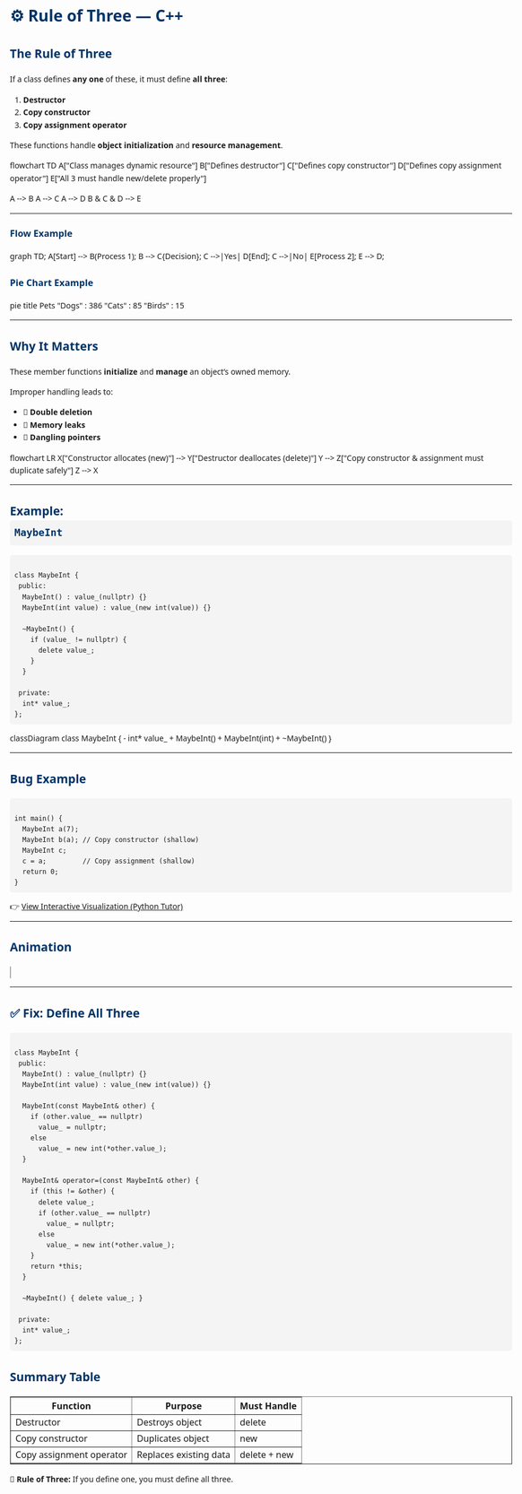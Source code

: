 <!DOCTYPE html>
<html lang="en">
<head>
<meta charset="UTF-8" />
<meta name="viewport" content="width=device-width, initial-scale=1.0" />
<title>Rule of Three — C++</title>

<!-- MermaidJS -->
<script type="module">
  import mermaid from "https://cdn.jsdelivr.net/npm/mermaid@10/dist/mermaid.esm.min.mjs";
  mermaid.initialize({ startOnLoad: true });
</script>

<style>
  body {
    font-family: "Segoe UI", sans-serif;
    line-height: 1.6;
    max-width: 900px;
    margin: auto;
    padding: 2rem;
  }
  h1, h2, h3 {
    color: #003366;
  }
  code, pre {
    background-color: #f4f4f4;
    padding: 0.5rem;
    border-radius: 5px;
    display: block;
    overflow-x: auto;
  }
  canvas {
    border: 1px solid #aaa;
    margin-top: 1rem;
  }
</style>
</head>
<body>

<h1>⚙️ Rule of Three — C++</h1>

<h2>The Rule of Three</h2>
<p>If a class defines <strong>any one</strong> of these, it must define <strong>all three</strong>:</p>

<ol>
  <li><strong>Destructor</strong></li>
  <li><strong>Copy constructor</strong></li>
  <li><strong>Copy assignment operator</strong></li>
</ol>

<p>These functions handle <strong>object initialization</strong> and <strong>resource management</strong>.</p>

<div class="mermaid">
flowchart TD
A["Class manages dynamic resource"]
B["Defines destructor"]
C["Defines copy constructor"]
D["Defines copy assignment operator"]
E["All 3 must handle new/delete properly"]

A --> B
A --> C
A --> D
B & C & D --> E
</div>

<hr />

<h3>Flow Example</h3>

<div class="mermaid">
graph TD;
    A[Start] --> B(Process 1);
    B --> C{Decision};
    C -->|Yes| D[End];
    C -->|No| E[Process 2];
    E --> D;
</div>

<h3>Pie Chart Example</h3>
<div class="mermaid">
pie title Pets
    "Dogs" : 386
    "Cats" : 85
    "Birds" : 15
</div>

<hr />

<h2>Why It Matters</h2>
<p>These member functions <strong>initialize</strong> and <strong>manage</strong> an object’s owned memory.</p>
<p>Improper handling leads to:</p>
<ul>
  <li>🔴 <strong>Double deletion</strong></li>
  <li>🔴 <strong>Memory leaks</strong></li>
  <li>🔴 <strong>Dangling pointers</strong></li>
</ul>

<div class="mermaid">
flowchart LR
X["Constructor allocates (new)"] --> Y["Destructor deallocates (delete)"]
Y --> Z["Copy constructor & assignment must duplicate safely"]
Z --> X
</div>

<hr />

<h2>Example: <code>MaybeInt</code></h2>

<pre><code class="language-cpp">
class MaybeInt {
 public:
  MaybeInt() : value_(nullptr) {}
  MaybeInt(int value) : value_(new int(value)) {}

  ~MaybeInt() {
    if (value_ != nullptr) {
      delete value_;
    }
  }

 private:
  int* value_;
};
</code></pre>

<div class="mermaid">
classDiagram
class MaybeInt {
    - int* value_
    + MaybeInt()
    + MaybeInt(int)
    + ~MaybeInt()
}
</div>

<hr />

<h2>Bug Example</h2>

<pre><code class="language-cpp">
int main() {
  MaybeInt a(7);
  MaybeInt b(a); // Copy constructor (shallow)
  MaybeInt c;
  c = a;         // Copy assignment (shallow)
  return 0;
}
</code></pre>

<p>👉 <a href="https://pythontutor.com/render.html#code=class%20MaybeInt%20%7B%0A%20public%3A%0A%20%20MaybeInt%28%29%20%3A%20value_%28nullptr%29%20%7B%7D%0A%20%20MaybeInt%28int%20value%29%20%3A%20value_%28new%20int%28value%29%29%20%7B%7D%0A%0A%20%20~MaybeInt%28%29%20%7B%0A%20%20%20%20if%20%28value_%20!%3D%20nullptr%29%20%7B%0A%20%20%20%20%20%20delete%20value_%3B%0A%20%20%20%20%7D%0A%20%20%7D%0A%0A%20private%3A%0A%20%20int*%20value_%3B%0A%7D%3B%0A%0Aint%20main%28%29%20%7B%0A%20%20MaybeInt%20a%287%29%3B%0A%20%20MaybeInt%20b%28a%29%3B%0A%20%20MaybeInt%20c%3B%0A%20%20c%20%3D%20a%3B%0A%20%20return%200%3B%0A%7D&cumulative=false&curInstr=12&heapPrimitives=nevernest&mode=display&origin=opt-frontend.js&py=cpp_g%2B%2B9.3.0&rawInputLstJSON=%5B%5D&textReferences=false" target="_blank">View Interactive Visualization (Python Tutor)</a></p>

<hr />

<h2>Animation</h2>
<div id="pointer-animation1">
    <canvas id="pointerCanvas1" width="600" height="350"></canvas>
</div>

<script>
const canvas = document.getElementById('pointerCanvas1');
const ctx = canvas.getContext('2d');
let step = 0;

const stack = [
    {name: 'a::value_', x: 50, y: 60, target: null},
    {name: 'b::value_', x: 50, y: 110, target: null},
    {name: 'c::value_', x: 50, y: 160, target: null}
];

const heap = {name: '7', x: 300, y: 110, invalid: false, visible: false};
const nullptrPos = {name: 'nullptr', x: 350, y: 230, visible:false};
let showDoubleDelete = false;

function drawPointer(obj) {
    if(!obj.target) return;
    ctx.beginPath();
    ctx.moveTo(obj.x + 70, obj.y + 10);
    ctx.lineTo(obj.target.x, obj.target.y + 10);
    ctx.strokeStyle = obj.target.name === 'nullptr' ? 'red' : 'black';
    ctx.lineWidth = 2;
    ctx.stroke();

    ctx.fillStyle = '#87CEFA';
    ctx.fillRect(obj.x, obj.y, 70, 20);
    ctx.strokeRect(obj.x, obj.y, 70, 20);
    ctx.fillStyle = 'black';
    ctx.fillText(obj.name, obj.x + 5, obj.y + 15);
}

function drawHeap() {
    if(heap.visible) {
        ctx.fillStyle = heap.invalid ? '#FF6347' : '#90EE90';
        ctx.fillRect(heap.x, heap.y, 70, 20);
        ctx.strokeRect(heap.x, heap.y, 70, 20);
        ctx.fillStyle = 'black';
        const displayName = heap.invalid ? "(invalid)" : heap.name;
        ctx.fillText(displayName, heap.x + 5, heap.y + 15);
    }
    if(nullptrPos.visible) {
        ctx.fillStyle = '#FFD700';
        ctx.fillRect(nullptrPos.x, nullptrPos.y, 70, 20);
        ctx.strokeRect(nullptrPos.x, nullptrPos.y, 70, 20);
        ctx.fillStyle = 'black';
        ctx.fillText(nullptrPos.name, nullptrPos.x + 5, nullptrPos.y + 15);
    }
}

function drawDoubleDelete() {
    if(showDoubleDelete) {
        ctx.fillStyle = 'red';
        ctx.font = '20px sans-serif';
        ctx.fillText('❌ double delete', heap.x + 80, heap.y + 15);
    }
}

function drawButtons() {
    ctx.fillStyle = '#E0E0E0';
    ctx.strokeStyle = '#666';
    ctx.lineWidth = 1;

    ctx.fillRect(150, 300, 80, 30);
    ctx.strokeRect(150, 300, 80, 30);
    ctx.fillStyle = 'black';
    ctx.fillText('Prev', 175, 320);

    ctx.fillStyle = '#E0E0E0';
    ctx.strokeStyle = '#666';
    ctx.fillRect(270, 300, 80, 30);
    ctx.strokeRect(270, 300, 80, 30);
    ctx.fillStyle = 'black';
    ctx.fillText('Next', 295, 320);
}

function drawStep() {
    ctx.clearRect(0, 0, canvas.width, canvas.height);
    ctx.fillStyle = 'black';
    ctx.font = '16px sans-serif';
    ctx.fillText("Step: " + step, 10, 25);
    drawHeap();
    stack.forEach(drawPointer);
    drawDoubleDelete();
    drawButtons();
}

function nextStep() {
    if(step>6) return;
    step++;
    applyStep();
}

function prevStep() {
    if (step > 0) step--;
    resetToStep(step);
}

function applyStep() {
    switch(step) {
        case 1: stack[0].target = heap; heap.visible = true; break;
        case 2: stack[1].target = heap; break;
        case 3: stack[2].target = nullptrPos; nullptrPos.visible = true; break;
        case 4: stack[2].target = heap; break;
        case 5: heap.invalid = true; break;
        case 6: heap.visible = false; showDoubleDelete = true; break;
        default: break;
    }
    drawStep();
}

function resetToStep(n) {
    stack.forEach(s => s.target = null);
    heap.invalid = false;
    heap.visible = false;
    nullptrPos.visible = false;
    showDoubleDelete = false;

    for (let i = 1; i <= n; i++) {
        switch(i) {
            case 1: stack[0].target = heap; heap.visible = true; break;
            case 2: stack[1].target = heap; break;
            case 3: stack[2].target = nullptrPos; nullptrPos.visible = true; break;
            case 4: stack[2].target = heap; break;
            case 5: heap.invalid = true; break;
            case 6: heap.visible = false; showDoubleDelete = true; break;
        }
    }
    drawStep();
}

canvas.addEventListener('click', (e) => {
    const rect = canvas.getBoundingClientRect();
    const x = e.clientX - rect.left;
    const y = e.clientY - rect.top;
    if (x >= 150 && x <= 230 && y >= 300 && y <= 330) prevStep();
    else if (x >= 270 && x <= 350 && y >= 300 && y <= 330) nextStep();
});
drawStep();
</script>

<hr />

<h2>✅ Fix: Define All Three</h2>

<pre><code class="language-cpp">
class MaybeInt {
 public:
  MaybeInt() : value_(nullptr) {}
  MaybeInt(int value) : value_(new int(value)) {}

  MaybeInt(const MaybeInt& other) {
    if (other.value_ == nullptr)
      value_ = nullptr;
    else
      value_ = new int(*other.value_);
  }

  MaybeInt& operator=(const MaybeInt& other) {
    if (this != &other) {
      delete value_;
      if (other.value_ == nullptr)
        value_ = nullptr;
      else
        value_ = new int(*other.value_);
    }
    return *this;
  }

  ~MaybeInt() { delete value_; }

 private:
  int* value_;
};
</code></pre>

<h2>Summary Table</h2>
<table border="1" cellspacing="0" cellpadding="6">
<thead><tr><th>Function</th><th>Purpose</th><th>Must Handle</th></tr></thead>
<tbody>
<tr><td>Destructor</td><td>Destroys object</td><td>delete</td></tr>
<tr><td>Copy constructor</td><td>Duplicates object</td><td>new</td></tr>
<tr><td>Copy assignment operator</td><td>Replaces existing data</td><td>delete + new</td></tr>
</tbody>
</table>

<p><strong>🧠 Rule of Three:</strong> If you define one, you must define all three.</p>

</body>
</html>
